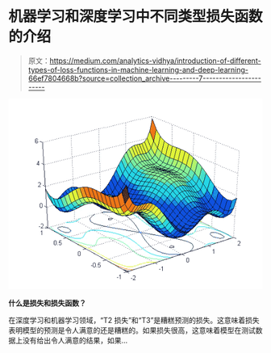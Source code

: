# 机器学习和深度学习中不同类型损失函数的介绍

> 原文：<https://medium.com/analytics-vidhya/introduction-of-different-types-of-loss-functions-in-machine-learning-and-deep-learning-66ef7804668b?source=collection_archive---------7----------------------->

![](img/1cedaed92c8024e0f0443c05318cfb5e.png)

**什么是损失和损失函数？**

在深度学习和机器学习领域，“T2 损失”和“T3”是糟糕预测的损失。这意味着损失表明模型的预测是令人满意的还是糟糕的。如果损失很高，这意味着模型在测试数据上没有给出令人满意的结果，如果…